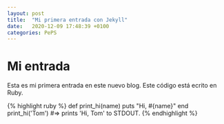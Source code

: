 ```yaml
---
layout: post
title:  "Mi primera entrada con Jekyll"
date:   2020-12-09 17:48:39 +0100
categories: PePS
---
```


# Mi entrada
Esta es mi primera entrada en este nuevo blog. Este código está ecrito en Ruby.

{% highlight ruby %}
def print_hi(name)
  puts "Hi, #{name}"
end
print_hi('Tom')
#=> prints 'Hi, Tom' to STDOUT.
{% endhighlight %}